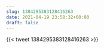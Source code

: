 ```yaml
---
slug: 1384295383128416263
date: 2021-04-19 23:58:32+00:00
draft: false
---
```


{{< tweet 1384295383128416263 >}}
